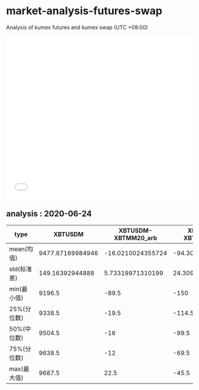 # market-analysis-futures-swap
Analysis of kumex futures and kumex swap (UTC +08:00)

<iframe width="100%" height="440" src="./data.html" frameborder="no" border="0" scrolling="no"></iframe>

## analysis : 2020-06-24

type|XBTUSDM|XBTUSDM-XBTMM20_arb|XBTUSDM-XBTMU20_arb|
---|---|---|---
mean(均值) | 9477.87169984946 | -16.0210024355724 | -94.3058143663761
std(标准差) | 149.16392944888 | 5.73319971310199 | 24.3092193098726
min(最小值) | 9196.5 | -89.5 | -150
25%(分位数) | 9338.5 | -19.5 | -114.5
50%(中位数) | 9504.5 | -16 | -99.5
75%(分位数) | 9638.5 | -12 | -69.5
max(最大值) | 9687.5 | 22.5 | -45.5
